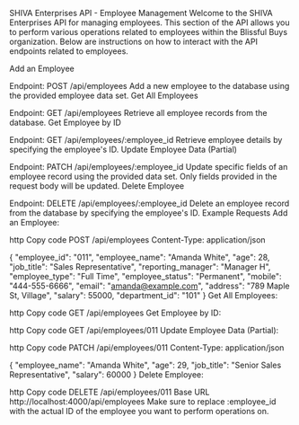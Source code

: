 SHIVA Enterprises API - Employee Management
Welcome to the SHIVA Enterprises API for managing employees. This section of the API allows you to perform various operations related to employees within the Blissful Buys organization. Below are instructions on how to interact with the API endpoints related to employees.

Add an Employee

Endpoint: POST /api/employees
Add a new employee to the database using the provided employee data set.
Get All Employees

Endpoint: GET /api/employees
Retrieve all employee records from the database.
Get Employee by ID

Endpoint: GET /api/employees/:employee_id
Retrieve employee details by specifying the employee's ID.
Update Employee Data (Partial)

Endpoint: PATCH /api/employees/:employee_id
Update specific fields of an employee record using the provided data set. Only fields provided in the request body will be updated.
Delete Employee

Endpoint: DELETE /api/employees/:employee_id
Delete an employee record from the database by specifying the employee's ID.
Example Requests
Add an Employee:

http
Copy code
POST /api/employees
Content-Type: application/json

{
  "employee_id": "011",
  "employee_name": "Amanda White",
  "age": 28,
  "job_title": "Sales Representative",
  "reporting_manager": "Manager H",
  "employee_type": "Full Time",
  "employee_status": "Permanent",
  "mobile": "444-555-6666",
  "email": "amanda@example.com",
  "address": "789 Maple St, Village",
  "salary": 55000,
  "department_id": "101"
}
Get All Employees:

http
Copy code
GET /api/employees
Get Employee by ID:

http
Copy code
GET /api/employees/011
Update Employee Data (Partial):

http
Copy code
PATCH /api/employees/011
Content-Type: application/json

{
  "employee_name": "Amanda White",
  "age": 29,
  "job_title": "Senior Sales Representative",
  "salary": 60000
}
Delete Employee:

http
Copy code
DELETE /api/employees/011
Base URL
http://localhost:4000/api/employees
Make sure to replace :employee_id with the actual ID of the employee you want to perform operations on.